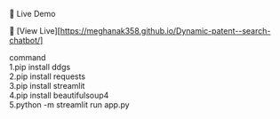 

🚀 Live Demo


🔗 [View Live][https://meghanak358.github.io/Dynamic-patent--search-chatbot/]


command<br>
1.pip install ddgs
<br>
2.pip install requests
<br>
3.pip install streamlit
<br>
4.pip install beautifulsoup4
<br>
5.python -m streamlit run app.py
